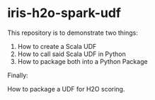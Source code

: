 # iris-h2o-spark-udf


This repository is to demonstrate two things:

1.  How to create a Scala UDF
2.  How to call said Scala UDF in Python
3.  How to package both into a Python Package

Finally:

How to package a UDF for H2O scoring.



